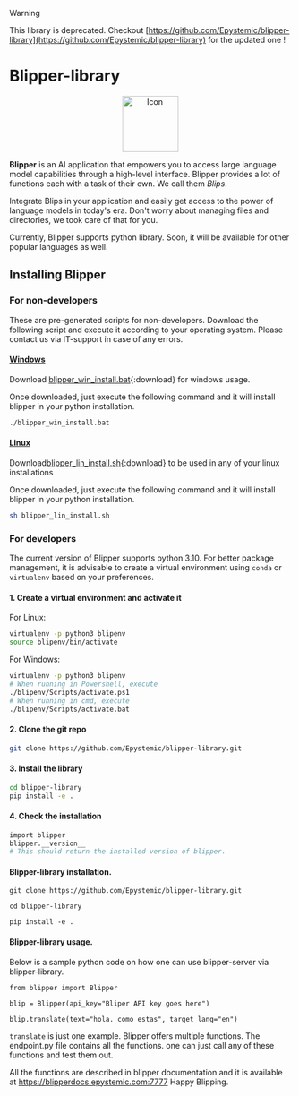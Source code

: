 > [!WARNING]
> This library is deprecated. Checkout [https://github.com/Epystemic/blipper-library](https://github.com/Epystemic/blipper-library) for the updated one !

# Blipper-library
<p align="center">
  <img src="scripts/icon.png" alt="Icon" width="100" height="100">
</p>


**Blipper** is an AI application that empowers you to access large language model capabilities through a high-level interface. Blipper provides a lot of functions each with a task of their own. We call them *Blips*.

Integrate Blips in your application and easily get access to the power of language models in today's era. Don't worry about managing files and directories, we took care of that for you.

Currently, Blipper supports python library. Soon, it will be available for other popular languages as well.


## Installing Blipper
### For non-developers

These are pre-generated scripts for non-developers. Download the following script and execute it according to your operating system. Please contact us via IT-support in case of any errors.

#### <ins> Windows </ins>

Download [blipper_win_install.bat](scripts/blipper_win_install.bat){:download} for windows usage.

Once downloaded, just execute the following command and it will install blipper in your python installation.

```bash
./blipper_win_install.bat
```

#### <ins> Linux </ins>

Download[blipper_lin_install.sh](scripts/blipper_lin_install.sh){:download} to be used in any of your linux installations

Once downloaded, just execute the following command and it will install blipper in your python installation.

```bash
sh blipper_lin_install.sh
```

### For developers

The current version of Blipper supports python 3.10. For better package management, it is advisable to create a virtual environment using `conda` or `virtualenv` based on your preferences. 

#### 1. Create a virtual environment and activate it

For Linux:
```bash
virtualenv -p python3 blipenv
source blipenv/bin/activate
```

For Windows:
```bash
virtualenv -p python3 blipenv
# When running in Powershell, execute
./blipenv/Scripts/activate.ps1
# When running in cmd, execute
./blipenv/Scripts/activate.bat
```

#### 2. Clone the git repo
```bash
git clone https://github.com/Epystemic/blipper-library.git
```

#### 3. Install the library
```bash
cd blipper-library
pip install -e .
```

#### 4. Check the installation
```bash
import blipper
blipper.__version__
# This should return the installed version of blipper.
```


#### Blipper-library installation.

```
git clone https://github.com/Epystemic/blipper-library.git

cd blipper-library

pip install -e .

```


#### Blipper-library usage.

Below is a sample python code on how one can use blipper-server via blipper-library.

```
from blipper import Blipper

blip = Blipper(api_key="Bliper API key goes here")

blip.translate(text="hola. como estas", target_lang="en")
```

`translate` is just one example. Blipper offers multiple functions. The endpoint.py file contains all the functions. one can just call any of these functions and test them out. 

All the functions are described in blipper documentation and it is available at https://blipperdocs.epystemic.com:7777 Happy Blipping.
